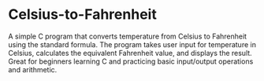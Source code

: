 # Celsius-to-Fahrenheit
A simple C program that converts temperature from Celsius to Fahrenheit using the standard formula. The program takes user input for temperature in Celsius, calculates the equivalent Fahrenheit value, and displays the result.  Great for beginners learning C and practicing basic input/output operations and arithmetic.
